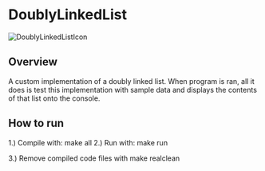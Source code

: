# DoublyLinkedList

![DoublyLinkedListIcon](https://user-images.githubusercontent.com/43594702/119726827-6b1c8d00-be26-11eb-868f-38fbc8e606b2.png)

## Overview

A custom implementation of a doubly linked list. When program is ran, all it does is test this implementation with sample data and displays the contents 
of that list onto the console.

## How to run 

1.) Compile with: make all
2.) Run with: make run 

3.) Remove compiled code files with make realclean

